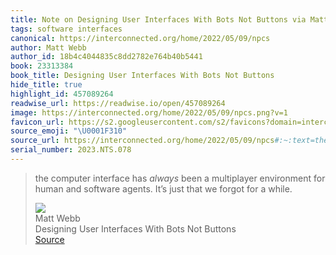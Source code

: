```yaml
---
title: Note on Designing User Interfaces With Bots Not Buttons via Matt Webb
tags: software interfaces
canonical: https://interconnected.org/home/2022/05/09/npcs
author: Matt Webb
author_id: 18b4c4044835c8dd2782e764b40b5441
book: 23313384
book_title: Designing User Interfaces With Bots Not Buttons
hide_title: true
highlight_id: 457089264
readwise_url: https://readwise.io/open/457089264
image: https://interconnected.org/home/2022/05/09/npcs.png?v=1
favicon_url: https://s2.googleusercontent.com/s2/favicons?domain=interconnected.org
source_emoji: "\U0001F310"
source_url: https://interconnected.org/home/2022/05/09/npcs#:~:text=the%20computer%20interface,for%20a%20while.
serial_number: 2023.NTS.078
---
```

> the computer interface has *always* been a multiplayer environment for human and software agents. It’s just that we forgot for a while.
> <div class="quoteback-footer"><div class="quoteback-avatar"><img class="mini-favicon" src="https://s2.googleusercontent.com/s2/favicons?domain=interconnected.org"></div><div class="quoteback-metadata"><div class="metadata-inner"><span style="display:none">FROM:</span><div aria-label="Matt Webb" class="quoteback-author"> Matt Webb</div><div aria-label="Designing User Interfaces With Bots Not Buttons" class="quoteback-title"> Designing User Interfaces With Bots Not Buttons</div></div></div><div class="quoteback-backlink"><a target="_blank" aria-label="go to the full text of this quotation" rel="noopener" href="https://interconnected.org/home/2022/05/09/npcs#:~:text=the%20computer%20interface,for%20a%20while." class="quoteback-arrow"> Source</a></div></div>